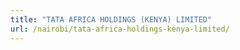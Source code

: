 ```yaml
---
title: "TATA AFRICA HOLDINGS (KENYA) LIMITED"
url: /nairobi/tata-africa-holdings-kenya-limited/
---
```

